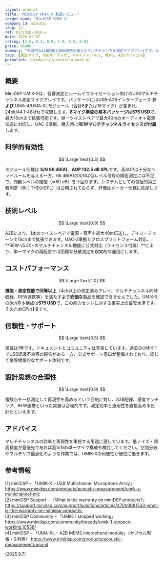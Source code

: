 ```yaml
---
layout: product
title: "MiniDSP UMIK-X 製品レビュー"
target_name: "MiniDSP UMIK-X"
company_id: minidsp
lang: ja
ref: minidsp-umik-x
date: 2025-09-07
rating: [3.6, 0.3, 0.9, 1.0, 0.5, 0.9]
price: 86000
summary: "先進的なA2B配線とREW連携を備えたマルチチャンネル測定マイクアレイです。ただし66 dB(A)のS/Nはプロ用途の厳密測定としては不足で、利便性重視の用途に向きます。"
tags: [測定マイク, USBオーディオ, マルチチャンネル, MEMS, A2Bプロトコル]
permalink: /products/ja/minidsp-umik-x/
---
```


## 概要

MiniDSP UMIK-Xは、音響測定とルームイコライゼーション向けのUSBマルチチャンネル測定マイクアレイです。パッケージにはUSB-A2Bインターフェース **および** UMA-4/UMA-XLモジュール（合計8または16マイク）が含まれ、24bit/44.1–48kHzで収録します。**8マイク構成の基本パッケージは575 USD**で、最大16chまで拡張可能です。単一ツイストペアで最大40mのオーディオ＋電源伝送に対応し、UAC-2準拠、購入時に**REWマルチチャンネルライセンスが付属**します。

## 科学的有効性

$$ \Large \text{0.3} $$

モジュール仕様は **S/N 66 dB(A)**、**AOP 132.5 dB SPL**です。高AOPは十分なヘッドルームを与える一方、66 dB(A)のS/Nは低レベル信号の精密測定には不足で、問題レベルの閾値（≒80 dB）を下回ります。システムとしての包括的第三者測定（例：THD対SPL）は公開されておらず、評価はメーカー仕様に依拠します。

## 技術レベル

$$ \Large \text{0.9} $$

A2Bにより、1本のツイストペアで電源・音声を最大40m伝送し、デイジーチェーンで16chまで拡張できます。UAC-2準拠とクロスプラットフォーム対応、**REW v5.20+のマルチチャンネル機能に公式対応（ライセンス付属）**により、単一マイクの再配置では困難な分散測定を現実的な運用にします。

## コストパフォーマンス

$$ \Large \text{1.0} $$

**機能・測定性能で同等以上**（4ch以上の校正済みアレイ、マルチチャンネル同時収録、REW連携等）を満たす**より安価な**製品を確認できませんでした。UMIK-Xの8ch基本構成は**575 USD**で、この能力セットに対する事実上の最安水準です。そのためCPは**1.0**です。

## 信頼性・サポート

$$ \Large \text{0.5} $$

保証は1年です。ドキュメントとコミュニティは充実しています。過去のUMIK-1でUSB認識不良等の報告がある一方、公式サポート窓口が整備されており、総じて業界標準的なサポート体制です。

## 設計思想の合理性

$$ \Large \text{0.9} $$

複数点を一括測定して再現性を高めるという目的に対し、A2B配線、感度マッチング、REW連携といった実装は合理的です。測定効率と運用性を直接高める設計だといえます。

## アドバイス

マルチチャンネルの効率と再現性を重視する用途に適しています。低ノイズ・超高精度が最優先であれば高S/Nの単一マイク構成も検討してください。空間分散やマルチサブ最適化のような作業では、UMIK-Xの利便性が優位に働きます。

## 参考情報

[1] miniDSP – 「UMIK-X – USB Multichannel Microphone Array」 https://www.minidsp.com/products/acoustic-measurement/umik-x-multichannel-mic  
[2] miniDSP Support – 「What is the warranty on miniDSP products?」 https://support.minidsp.com/support/solutions/articles/47000681533-what-is-the-warranty-on-minidsp-products-  
[3] miniDSP Community – 「UMIK-1 stopped working」 https://www.minidsp.com/community/threads/umik-1-stopped-working.10538/  
[4] miniDSP – 「UMA-XL – A2B MEMS microphone module」（カプセル型番・S/N等） https://www.minidsp.com/products/acoustic-measurement/uma-xl

(2025.9.7)

